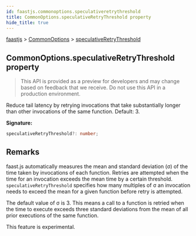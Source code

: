 ```yaml
---
id: faastjs.commonoptions.speculativeretrythreshold
title: CommonOptions.speculativeRetryThreshold property
hide_title: true
---
```

[faastjs](./faastjs.md) &gt; [CommonOptions](./faastjs.commonoptions.md) &gt; [speculativeRetryThreshold](./faastjs.commonoptions.speculativeretrythreshold.md)

## CommonOptions.speculativeRetryThreshold property

> This API is provided as a preview for developers and may change based on feedback that we receive. Do not use this API in a production environment.
> 

Reduce tail latency by retrying invocations that take substantially longer than other invocations of the same function. Default: 3.

<b>Signature:</b>

```typescript
speculativeRetryThreshold?: number;
```

## Remarks

faast.js automatically measures the mean and standard deviation (σ) of the time taken by invocations of each function. Retries are attempted when the time for an invocation exceeds the mean time by a certain threshold. `speculativeRetryThreshold` specifies how many multiples of σ an invocation needs to exceed the mean for a given function before retry is attempted.

The default value of σ is 3. This means a call to a function is retried when the time to execute exceeds three standard deviations from the mean of all prior executions of the same function.

This feature is experimental.
